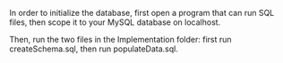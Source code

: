 In order to initialize the database, first open a program that can run SQL files, then scope it to your MySQL database on localhost.

Then, run the two files in the Implementation folder: first run createSchema.sql, then run populateData.sql.
